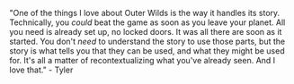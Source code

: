 "One of the things I love about Outer Wilds is the way it handles its story.
Technically, you *could* beat the game as soon as you leave your planet.
All you need is already set up, no locked doors. It was all there are soon as it started.
You don't *need* to understand the story to use those parts, but the story is what
tells you that they can be used, and what they might be used for. It's all a matter of recontextualizing what you've already seen.
And I love that." - Tyler
